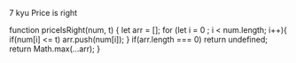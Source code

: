 7 kyu
Price is right

function priceIsRight(num, t) {
let arr = [];
  for (let i = 0 ; i < num.length; i++){
    if(num[i] <= t) arr.push(num[i]);
  }
  if(arr.length === 0) return undefined;
    return Math.max(...arr);
}
